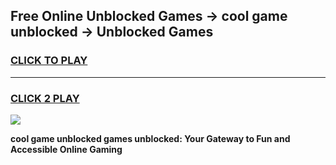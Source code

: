 
## Free Online Unblocked Games → cool game unblocked → Unblocked Games
<h3>
<a href="https://premium.freeplayer.one?title=cool_game_unblocked&ref=21F">CLICK TO PLAY</a></h3>
<hr>

<h3>
<a href="https://premium.freeplayer.one?title=cool_game_unblocked&ref=21F">CLICK 2 PLAY</a>
  
</h3>

<a href="https://premium.freeplayer.one?title=cool_game_unblocked&ref=21F/"><img src="https://clearcache.store/games.png"></a>


**cool game unblocked games unblocked: Your Gateway to Fun and Accessible Online Gaming**
